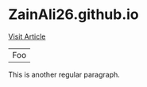 # ZainAli26.github.io

<a href="https://zainali26.github.io/index">Visit Article</a>
<table>
    <tr>
        <td>Foo</td>
    </tr>
</table>
This is another regular paragraph.
